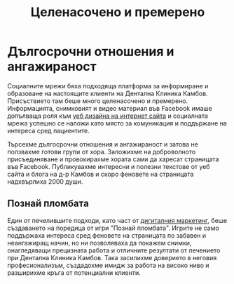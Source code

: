 ﻿---
layout: post
order: 6
rel: /about/kambov/social
service: /services/social
project: /portfolio/kambov
header: compact
display: summary cover
title: Целенасочено и премерено
description: Един от печелившите подходи като част от дигиталния маркетинг беше създаването на поредица от игри „Познай пломбата”.
image: /business/kambov/social.jpg
---
# Дългосрочни отношения и ангажираност
Социалните мрежи бяха подходяща платформа за информиране и образоване на настоящите клиенти на Дентална Клиника Камбов. Присъствието там беше много целенасочено и премерено. Информацията, снимковият и видео материал във Facebook имаше допълваща роля към [уеб дизайна на интернет сайта](./уеб-дизайн.html) и социалната мрежа успешно се наложи като място за комуникация и поддържане на интереса сред пациентите. 

Търсехме дългосрочни отношения и ангажираност и затова не ползвахме готови групи от хора. Заложихме на доброволното присъединяване и провокирахме хората сами да харесат страницата във Facebook. Публикувахме интересни и полезни текстове от уеб сайта и блога на д-р Камбов и скоро феновете на страницата надхвърлиха 2000 души. 

## Познай пломбата
Един от печелившите подходи, като част от [дигиталния маркетинг](./../../маркетинг/дигитална-маркетинг-стратегия.html), беше създаването на поредица от игри "Познай пломбата". Игрите не само поддържаха интереса сред феновете на страницата по забавен и неангажиращ начин, но ни позволяваха да покажем снимки, онагледяващи прецизната работа и отличните резултати от лечението при Дентална Клиника Камбов. Така засилихме доверието в неговия професионализъм, създадохме имидж за работа на високо ниво и разширихме кръга от потенциални клиенти.